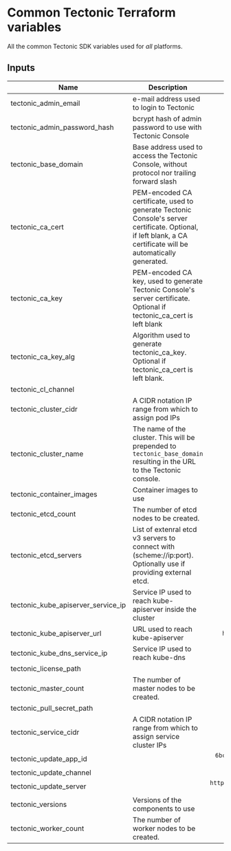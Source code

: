 # Common Tectonic Terraform variables
All the common Tectonic SDK variables used for *all* platforms.

## Inputs

| Name | Description | Default | Required |
|------|-------------|:-----:|:-----:|
| tectonic_admin_email | e-mail address used to login to Tectonic | - | yes |
| tectonic_admin_password_hash | bcrypt hash of admin password to use with Tectonic Console | - | yes |
| tectonic_base_domain | Base address used to access the Tectonic Console, without protocol nor trailing forward slash | - | yes |
| tectonic_ca_cert | PEM-encoded CA certificate, used to generate Tectonic Console's server certificate. Optional, if left blank, a CA certificate will be automatically generated. | - | yes |
| tectonic_ca_key | PEM-encoded CA key, used to generate Tectonic Console's server certificate. Optional if tectonic_ca_cert is left blank | - | yes |
| tectonic_ca_key_alg | Algorithm used to generate tectonic_ca_key. Optional if tectonic_ca_cert is left blank. | `RSA` | no |
| tectonic_cl_channel |  | `stable` | no |
| tectonic_cluster_cidr | A CIDR notation IP range from which to assign pod IPs | `10.2.0.0/16` | no |
| tectonic_cluster_name | The name of the cluster. This will be prepended to `tectonic_base_domain` resulting in the URL to the Tectonic console. | - | yes |
| tectonic_container_images | Container images to use | `<map>` | no |
| tectonic_etcd_count | The number of etcd nodes to be created. | `1` | no |
| tectonic_etcd_servers | List of extenral etcd v3 servers to connect with (scheme://ip:port). Optionally use if providing external etcd. | - | yes |
| tectonic_kube_apiserver_service_ip | Service IP used to reach kube-apiserver inside the cluster | `10.3.0.1` | no |
| tectonic_kube_apiserver_url | URL used to reach kube-apiserver | `https://10.1.1.1:443` | no |
| tectonic_kube_dns_service_ip | Service IP used to reach kube-dns | `10.3.0.10` | no |
| tectonic_license_path |  | - | yes |
| tectonic_master_count | The number of master nodes to be created. | `1` | no |
| tectonic_pull_secret_path |  | - | yes |
| tectonic_service_cidr | A CIDR notation IP range from which to assign service cluster IPs | `10.3.0.0/16` | no |
| tectonic_update_app_id |  | `6bc7b986-4654-4a0f-94b3-84ce6feb1db4` | no |
| tectonic_update_channel |  | `tectonic-1.5` | no |
| tectonic_update_server |  | `https://public.update.core-os.net` | no |
| tectonic_versions | Versions of the components to use | `<map>` | no |
| tectonic_worker_count | The number of worker nodes to be created. | `3` | no |

